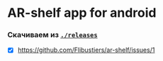 # AR-shelf app for android
### Скачиваем из [`./releases`](https://github.com/Flibustiers/ar-shelf/releases/)

- [X] https://github.com/Flibustiers/ar-shelf/issues/1
